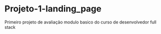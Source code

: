 # Projeto-1-landing_page
Primeiro projeto de avaliação modulo basico do curso de desenvolvedor full stack
